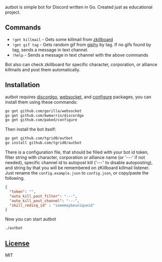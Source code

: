 
autbot is simple bot for Discord written in Go. Created just as educational project.

## Commands

- `!get killmail` - Gets some killmail from [zkillboard](https://zkillboard.com/)
- `!get gif tag` - Gets random gif from [giphy](https://giphy.com/) by tag. If no gifs found by tag, sends a message in text channel.
- `!help` - Sends a message in text channel with the above commands

Bot also can check zkillboard for specific character, corporation, or alliance killmails and post them automatically.

## Installation

autbot requires [discordgo](https://github.com/bwmarrin/discordgo), [websocket](https://github.com/gorilla/websocket), and [configure](https://github.com/paked/configure) packages, you can install them using these commands:

```bash
go get github.com/gorilla/websocket
go get github.com/bwmarrin/discordgo
go get github.com/paked/configure
```

Then install the bot itself:

```bash
go get github.com/tgrid0/autbot
go install github.com/tgrid0/autbot
```

There is a configuration file, that should be filled with your bot id token, filter string 
with character, corporation or alliance name (or '---' if not needed), specific channel id to autopost kill ('---' to disable autoposting), and string by that you will be remembered on zKillboard killmail listener. Just rename the `config.example.json` to `config.json`, or copy/paste the following.

```json
{
  "token": "",
  "auto_kill_post_filter": "---",
  "auto_kill_post_channel": "---",
  "zkill_redisq_id" : "somemaybeuniqueid"
}
```

Now you can start autbot

```bash
./autbot
```

## [License](LICENSE)

MIT
